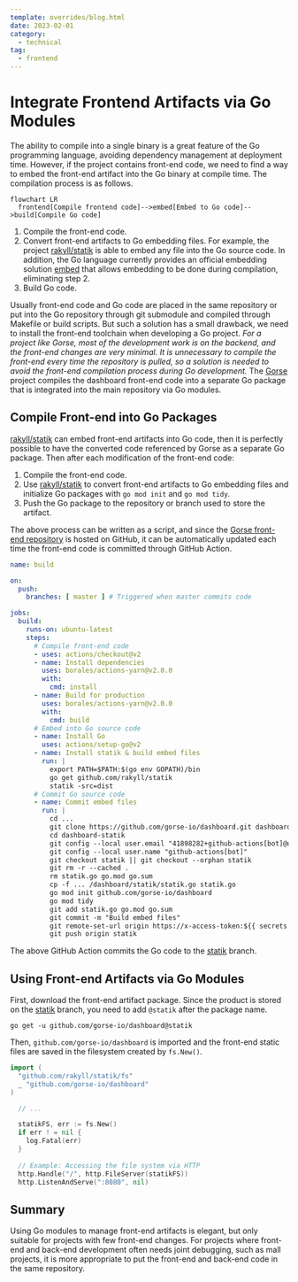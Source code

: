 ```yaml
---
template: overrides/blog.html
date: 2023-02-01
category:
  - technical
tag:
  - frontend
---
```


# Integrate Frontend Artifacts via Go Modules

The ability to compile into a single binary is a great feature of the Go programming language, avoiding dependency management at deployment time. However, if the project contains front-end code, we need to find a way to embed the front-end artifact into the Go binary at compile time. The compilation process is as follows.

```mermaid
flowchart LR
  frontend[Compile frontend code]-->embed[Embed to Go code]-->build[Compile Go code]
```

1. Compile the front-end code.
2. Convert front-end artifacts to Go embedding files. For example, the project [rakyll/statik](https://github.com/rakyll/statik) is able to embed any file into the Go source code. In addition, the Go language currently provides an official embedding solution [embed](https://pkg.go.dev/embed) that allows embedding to be done during compilation, eliminating step 2.
3. Build Go code.

Usually front-end code and Go code are placed in the same repository or put into the Go repository through git submodule and compiled through Makefile or build scripts. But such a solution has a small drawback, we need to install the front-end toolchain when developing a Go project. *For a project like Gorse, most of the development work is on the backend, and the front-end changes are very minimal. It is unnecessary to compile the front-end every time the repository is pulled, so a solution is needed to avoid the front-end compilation process during Go development.* The [Gorse](https://gorse.io/) project compiles the dashboard front-end code into a separate Go package that is integrated into the main repository via Go modules.

## Compile Front-end into Go Packages

[rakyll/statik](https://github.com/rakyll/statik) can embed front-end artifacts into Go code, then it is perfectly possible to have the converted code referenced by Gorse as a separate Go package. Then after each modification of the front-end code:

1. Compile the front-end code.
2. Use [rakyll/statik](https://github.com/rakyll/statik) to convert front-end artifacts to Go embedding files and initialize Go packages with `go mod init` and `go mod tidy`.
3. Push the Go package to the repository or branch used to store the artifact.

The above process can be written as a script, and since the [Gorse front-end repository](https://github.com/gorse-io/dashboard) is hosted on GitHub, it can be automatically updated each time the front-end code is committed through GitHub Action.

```yaml
name: build

on:
  push:
    branches: [ master ] # Triggered when master commits code

jobs:
  build:
    runs-on: ubuntu-latest
    steps:
      # Compile front-end code
      - uses: actions/checkout@v2
      - name: Install dependencies
        uses: borales/actions-yarn@v2.0.0
        with:
          cmd: install
      - name: Build for production
        uses: borales/actions-yarn@v2.0.0
        with:
          cmd: build
      # Embed into Go source code
      - name: Install Go
        uses: actions/setup-go@v2
      - name: Install statik & build embed files
        run: |
          export PATH=$PATH:$(go env GOPATH)/bin
          go get github.com/rakyll/statik
          statik -src=dist
      # Commit Go source code
      - name: Commit embed files
        run: |
          cd ...
          git clone https://github.com/gorse-io/dashboard.git dashboard-statik
          cd dashboard-statik
          git config --local user.email "41898282+github-actions[bot]@users.noreply.github.com"
          git config --local user.name "github-actions[bot]"
          git checkout statik || git checkout --orphan statik
          git rm -r --cached .
          rm statik.go go.mod go.sum
          cp -f ... /dashboard/statik/statik.go statik.go
          go mod init github.com/gorse-io/dashboard
          go mod tidy
          git add statik.go go.mod go.sum
          git commit -m "Build embed files"
          git remote-set-url origin https://x-access-token:${{ secrets.GITHUB_TOKEN }}@github.com/${{ github.repository }}
          git push origin statik
```

The above GitHub Action commits the Go code to the [statik](https://github.com/gorse-io/dashboard/tree/statik) branch.

## Using Front-end Artifacts via Go Modules

First, download the front-end artifact package. Since the product is stored on the [statik](https://github.com/gorse-io/dashboard/tree/statik) branch, you need to add `@statik` after the package name.

```
go get -u github.com/gorse-io/dashboard@statik
```

Then, `github.com/gorse-io/dashboard` is imported and the front-end static files are saved in the filesystem created by `fs.New()`.

```go
import (
  "github.com/rakyll/statik/fs"
  _ "github.com/gorse-io/dashboard"
)

  // ...

  statikFS, err := fs.New()
  if err ! = nil {
    log.Fatal(err)
  }
  
  // Example: Accessing the file system via HTTP
  http.Handle("/", http.FileServer(statikFS))
  http.ListenAndServe(":8080", nil)
```

## Summary

Using Go modules to manage front-end artifacts is elegant, but only suitable for projects with few front-end changes. For projects where front-end and back-end development often needs joint debugging, such as mall projects, it is more appropriate to put the front-end and back-end code in the same repository.
